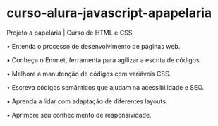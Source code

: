 # curso-alura-javascript-apapelaria
Projeto a papelaria | Curso de HTML e CSS 

•	Entenda o processo de desenvolvimento de páginas web.

•	Conheça o Emmet, ferramenta para agilizar a escrita de códigos.

•	Melhore a manutenção de códigos com variáveis CSS.

•	Escreva códigos semânticos que ajudam na acessibilidade e SEO.

•	Aprenda a lidar com adaptação de diferentes layouts.

•	Aprimore seu conhecimento de responsividade.
